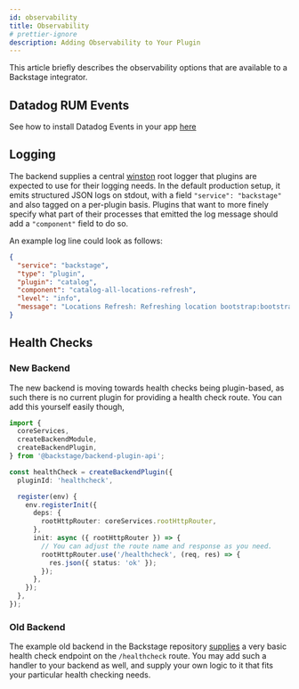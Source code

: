 ```yaml
---
id: observability
title: Observability
# prettier-ignore
description: Adding Observability to Your Plugin
---
```


This article briefly describes the observability options that are available to a
Backstage integrator.

## Datadog RUM Events

See how to install Datadog Events in your app
[here](../integrations/datadog-rum/installation.md)

## Logging

The backend supplies a central [winston](https://github.com/winstonjs/winston)
root logger that plugins are expected to use for their logging needs. In the
default production setup, it emits structured JSON logs on stdout, with a field
`"service": "backstage"` and also tagged on a per-plugin basis. Plugins that
want to more finely specify what part of their processes that emitted the log
message should add a `"component"` field to do so.

An example log line could look as follows:

```json
{
  "service": "backstage",
  "type": "plugin",
  "plugin": "catalog",
  "component": "catalog-all-locations-refresh",
  "level": "info",
  "message": "Locations Refresh: Refreshing location bootstrap:bootstrap"
}
```

## Health Checks

### New Backend

The new backend is moving towards health checks being plugin-based, as such there is no current plugin for providing a health check route. You can add this yourself easily though,

```ts
import {
  coreServices,
  createBackendModule,
  createBackendPlugin,
} from '@backstage/backend-plugin-api';

const healthCheck = createBackendPlugin({
  pluginId: 'healthcheck',

  register(env) {
    env.registerInit({
      deps: {
        rootHttpRouter: coreServices.rootHttpRouter,
      },
      init: async ({ rootHttpRouter }) => {
        // You can adjust the route name and response as you need.
        rootHttpRouter.use('/healthcheck', (req, res) => {
          res.json({ status: 'ok' });
        });
      },
    });
  },
});
```

### Old Backend

The example old backend in the Backstage repository
[supplies](https://github.com/backstage/backstage/blob/bc18571b7a742863a770b2a54e785d6bbef7e184/packages/backend/src/index.ts#L99)
a very basic health check endpoint on the `/healthcheck` route. You may add such
a handler to your backend as well, and supply your own logic to it that fits
your particular health checking needs.
